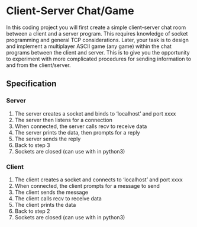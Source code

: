 # Client-Server Chat/Game
In this coding project you will first create a simple client-server chat room between a
client and a server program. This requires knowledge of socket programming and general
TCP considerations.
Later, your task is to design and implement a multiplayer ASCII game (any game) within
the chat programs between the client and server. This is to give you the opportunity to
experiment with more complicated procedures for sending information to and from the
client/server.

## Specification

### Server

1. The server creates a socket and binds to ‘localhost’ and port xxxx
2. The server then listens for a connection
3. When connected, the server calls recv to receive data
4. The server prints the data, then prompts for a reply
5. The server sends the reply
6. Back to step 3
7. Sockets are closed (can use with in python3)

### Client

1. The client creates a socket and connects to ‘localhost’ and port xxxx
2. When connected, the client prompts for a message to send
3. The client sends the message
4. The client calls recv to receive data
5. The client prints the data
6. Back to step 2
7. Sockets are closed (can use with in python3)
